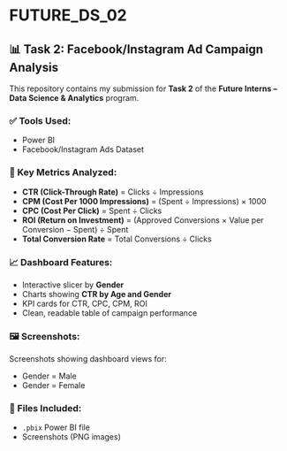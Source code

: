 # FUTURE_DS_02

## 📊 Task 2: Facebook/Instagram Ad Campaign Analysis

This repository contains my submission for **Task 2** of the **Future Interns – Data Science & Analytics** program.

### ✅ Tools Used:
- Power BI
- Facebook/Instagram Ads Dataset

### 📌 Key Metrics Analyzed:
- **CTR (Click-Through Rate)** = Clicks ÷ Impressions
- **CPM (Cost Per 1000 Impressions)** = (Spent ÷ Impressions) × 1000
- **CPC (Cost Per Click)** = Spent ÷ Clicks
- **ROI (Return on Investment)** = (Approved Conversions × Value per Conversion − Spent) ÷ Spent
- **Total Conversion Rate** = Total Conversions ÷ Clicks

### 📈 Dashboard Features:
- Interactive slicer by **Gender**
- Charts showing **CTR by Age and Gender**
- KPI cards for CTR, CPC, CPM, ROI
- Clean, readable table of campaign performance

### 🖼️ Screenshots:
Screenshots showing dashboard views for:
- Gender = Male
- Gender = Female

### 📂 Files Included:
- `.pbix` Power BI file
- Screenshots (PNG images)
